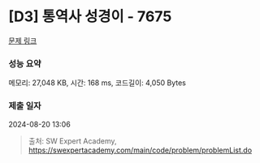 # [D3] 통역사 성경이 - 7675 

[문제 링크](https://swexpertacademy.com/main/code/problem/problemDetail.do?contestProbId=AWqPvqoqSLQDFAT_) 

### 성능 요약

메모리: 27,048 KB, 시간: 168 ms, 코드길이: 4,050 Bytes

### 제출 일자

2024-08-20 13:06



> 출처: SW Expert Academy, https://swexpertacademy.com/main/code/problem/problemList.do